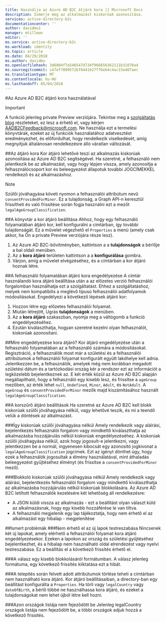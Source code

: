 ```yaml
---
title: Használja az Azure AD B2C átjáró kora |} Microsoft Docs
description: Ismerje meg az alkalmazást kiskorúak azonosítása.
services: active-directory-b2c
documentationcenter: ''
author: davidmu1
manager: mtillman
editor: ''
ms.service: active-directory-b2c
ms.workload: identity
ms.topic: article
ms.date: 04/29/2018
ms.author: davidmu
ms.openlocfilehash: 3d6804f7e546547d734f966656362111b31078a4
ms.sourcegitcommit: c47ef7899572bf6441627f76eb4c4ac15e487aec
ms.translationtype: MT
ms.contentlocale: hu-HU
ms.lasthandoff: 05/04/2018
---
```

#<a name="using-age-gating-in-azure-ad-b2c"></a>Az Azure AD B2C átjáró kora használatával

>[!IMPORTANT]
>A funkció jelenleg private Preview verziójára.  Tekintse meg a [szolgáltatás blog](https://blogs.msdn.microsoft.com/azureadb2c/) részleteket, ez lesz a érhető el, vagy kérjen AADB2CFeedback@microsoft.com.  Ne használja ezt a termelési könyvtárak, ezeket az új funkciók használatához adatvesztést eredményezhet, és előfordulhat, hogy rendelkezik viselkedését, amíg megnyitjuk általánosan rendelkezésre álló váratlan változását.  
>

##<a name="age-gating"></a>Az átjáró kora
Kor átjáró lehetővé teszi az alkalmazás kiskorúak azonosítása az Azure AD B2C segítségével.  Ha szeretné, a felhasználó nem jelentkezik be az alkalmazást, vagy hogy lépjen vissza, amely azonosítja a felhasználócsoport kor és beleegyezést állapotuk további JOGCÍMEKKEL rendelkező és az alkalmazáshoz.  

>[!NOTE]
>Szülői jóváhagyása követi nyomon a felhasználói attribútum nevű `consentProvidedForMinor`.  Ez a tulajdonság, a Graph API-n keresztül frissítheti és való frissítése során fogja használni ezt a mezőt `legalAgeGroupClassification`.
>

##<a name="setting-up-your-directory-for-age-gating"></a>A könyvtár a kor átjáró beállítása
Ahhoz, hogy egy felhasználó folyamatában átjáró kor, kell konfigurálni a címtárban, így további tulajdonságát. Ez a művelet végezhető el `Properties` a menü (amely csak akkor, ha Ön a private Preview verziójára része lesz).  
1. Az Azure AD B2C-bővítményben, kattintson a a **tulajdonságok** a bérlője a bal oldali menüben.
2. Az a **kora átjáró** területen kattintson a a **konfigurálása** gombra.
3. Várjon, amíg a művelet elvégzéséhez, és a címtárban a kor átjáró hoznak létre.

##<a name="enabling-age-gating-in-your-user-flow"></a>A felhasználó folyamatában átjáró kora engedélyezése
A címtár használandó kora átjáró beállítása után a az előzetes verzió felhasználói forgalomban használhatja ezt a szolgáltatást.  Ehhez a szolgáltatáshoz, melyek nem kompatibilis a meglévő típusú felhasználói adatfolyamok módosításokat.  Engedélyezi a következő lépések átjáró kor:
1. Hozzon létre egy előzetes felhasználói folyamat.
2. Miután létrejött, Ugrás **tulajdonságok** a menüben.
3. Az a **kora átjáró** szakaszban, nyomja meg a váltógomb a funkció engedélyezéséhez.
4. Ezután kiválaszthatja, hogyan szeretné kezelni olyan felhasználót, kiskorúak azonosítani.

##<a name="what-does-enabling-age-gating-do"></a>Mire engedélyezése kora átjáró?
Kor átjáró engedélyezése után a felhasználó folyamatában az a felhasználó számára a módosításokat.  Regisztráció, a felhasználók most már a születési és a felhasználói attribútumok a felhasználói folyamat konfigurált együtt lakóhelye kell adnia.  Jelentkezzen be, a felhasználók, amelyek még nem korábban megadott születési dátum és a tartózkodási ország kér a rendszer ezt az információt a legközelebb bejelentkeznek az.  E két érték közül az Azure AD B2C alapján megállapítható, hogy a felhasználó egy kisebb lesz, és frissítse a `ageGroup` mezőben, az érték lehet `null`, `Undefined`, `Minor`, `Adult`, és `NotAdult`.  A `ageGroup` és `consentProvidedForMinor` mezők majd kiszámításához használt `legalAgeGroupClassification`. 

##<a name="age-gating-options"></a>A korszűrő átjáró beállítások
Ha szeretné az Azure AD B2C kell blokk kiskorúak szülői jóváhagyása nélkül, vagy lehetővé teszik, és mi a teendő velük a döntések az alkalmazást.  

###<a name="allowing-minors-without-parental-consent"></a>Így kiskorúak szülői jóváhagyása nélkül
Amely rendelkezik vagy aláírási, bejelentkezés felhasználói forgalom vagy mindkettő kiválaszthatja az alkalmazásba hozzájárulás nélkül kiskorúak engedélyezéséhez.  A kiskorúak szülői jóváhagyása nélkül, azok hogy jogosult-e jelentkezni, vagy jelentkezzen be a normál, ingyenesen kibocsát egy azonosító jogkivonat a `legalAgeGroupClassification` jogcímek.  Ezt az igényt dönthet úgy, hogy ezek a felhasználók jogosultak a élmény használatával, mint áthaladás beleegyezést gyűjtéséhez élményt (és frissítse a `consentProvidedForMinor` mező).

###<a name="blocking-minors-without-parental-consent"></a>Blokkoló kiskorúak szülői jóváhagyása nélkül
Amely rendelkezik vagy aláírási, bejelentkezés felhasználói forgalom vagy mindkettő kiválaszthatja az alkalmazásba hozzájárulás nélkül kiskorúak blokkolására.  Az Azure AD B2C letiltott felhasználók kezelésére két lehetőség áll rendelkezésre:
* A JSON küldi vissza az alkalmazás - ezt a beállítást olyan választ küld az alkalmazásnak, hogy egy kisebb hozzáférése le van tiltva.
* A felhasználó megjelenik egy lap tájékoztatja, hogy nem érhető el az alkalmazást egy hibalap - megjelenítése

##<a name="known-issues"></a>Ismert problémák
###<a name="customization-unavailable-for-new-pages"></a>Nem érhető el az új lapok testreszabása
Nincsenek két új lapokat, amely elérhető a felhasználói folyamat kora átjáró engedélyezésekor.  Ezeken a lapokon az ország és születési gyűjtéséhez bejelentkezhet, és a hibalap nem használható oldal elrendezést vagy nyelvi testreszabása.  Ez a beállítás el a következő frissítés érhető el.

###<a name="format-for-the-response-when-a-minor-is-blocked"></a>A válasz egy kisebb blokkolásáról formátumban.
A válasz jelenleg formátuma, egy következő frissítés kiiktatása ezt a hibát.

###<a name="deleting-specific-attributes-that-were-added-during-setup-can-make-your-directory-unable-to-use-age-gating"></a>A telepítés során felvett adott attribútumok törlése teheti a címtárban nem használható kora átjáró.
Kor átjáró beállításaiban, a directory-ban egy beállítást konfigurálta a `Properties`.  Ha törli vagy `legalCountry` vagy `dateOfBirth`, a bérlő többé ne használhassa kora átjáró, és ezeket a tulajdonságokat nem lehet újból létre kell hozni.

###<a name="list-of-countries-is-incomplete"></a>Azon országok listája nem fejeződött be
Jelenleg legalCountry országok listája nem fejeződött be, a többi országok adjuk hozzá a következő frissítés.